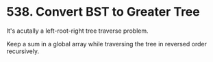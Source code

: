 # 538. Convert BST to Greater Tree

It's acutally a left-root-right tree traverse problem.

Keep a sum in a global array while traversing the tree in reversed order recursively.
